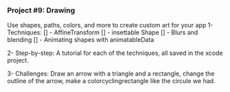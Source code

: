 ### Project #9: Drawing
Use shapes, paths, colors, and more to create custom art for your app
1- Techniques:
[] - AffineTransform
[] - insettable Shape
[] - Blurs and blending
[] - Animating shapes with animatableData

2- Step-by-step:
A tutorial for each of the techniques, all saved in the xcode project.

3- Challenges:
Draw an arrow with a triangle and a rectangle, change the outline of the arrow, make a colorcyclingrectangle like the circule we had.
